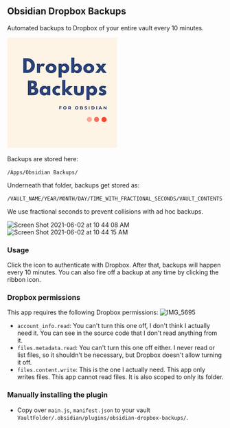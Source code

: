 ## Obsidian Dropbox Backups

Automated backups to Dropbox of your entire vault every 10 minutes.

![Obsidian Dropbox Backups logo](256x256_obsidian-dropbox-backups.png)

Backups are stored here:

```
/Apps/Obsidian Backups/
```

Underneath that folder, backups get stored as:

```
/VAULT_NAME/YEAR/MONTH/DAY/TIME_WITH_FRACTIONAL_SECONDS/VAULT_CONTENTS
```

We use fractional seconds to prevent collisions with ad hoc backups.

<img width="355" alt="Screen Shot 2021-06-02 at 10 44 08 AM" src="https://user-images.githubusercontent.com/772937/120528074-e387ce80-c38f-11eb-97ac-72a4007fa8d7.png">
<img width="365" alt="Screen Shot 2021-06-02 at 10 44 15 AM" src="https://user-images.githubusercontent.com/772937/120528075-e4b8fb80-c38f-11eb-9be9-8b335e2ab84a.png">

### Usage

Click the icon to authenticate with Dropbox. After that, backups will happen every 10 minutes. You can also fire off a backup at any time by clicking the ribbon icon.

### Dropbox permissions

This app requires the following Dropbox permissions:
![IMG_5695](https://user-images.githubusercontent.com/772937/119743485-dbcfa380-be3e-11eb-9872-ffae4c4fa02c.png)

-   `account_info.read`: You can't turn this one off, I don't think I actually need it. You can see in the source code that I don't read anything from it.
-   `files.metadata.read`: You can't turn this one off either. I never read or list files, so it shouldn't be necessary, but Dropbox doesn't allow turning it off.
-   `files.content.write`: This is the one I actually need. This app only writes files. This app cannot read files. It is also scoped to only its folder.

### Manually installing the plugin

-   Copy over `main.js`, `manifest.json` to your vault `VaultFolder/.obsidian/plugins/obsidian-dropbox-backups/`.
